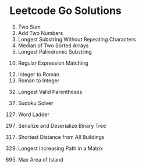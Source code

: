 # Leetcode Go Solutions
1. Two Sum
2. Add Two Numbers
3. Longest Substring Without Repeating Characters
4. Median of Two Sorted Arrays
5. Longest Palindromic Substring
<!-- end of the list -->
10. Regular Expression Matching
<!-- end of the list -->
12. Integer to Roman
13. Roman to Integer
<!-- end of the list -->
32. Longest Valid Parentheses
<!-- end of the list -->
37. Sudoku Solver
<!-- end of the list -->
127. Word Ladder
<!-- end of the list -->
297. Serialize and Deserialize Binary Tree
<!-- end of the list -->
317. Shortest Distance from All Buildings
<!-- end of the list -->
329. Longest Increasing Path in a Matrix
<!-- end of the list -->
695. Max Area of Island
